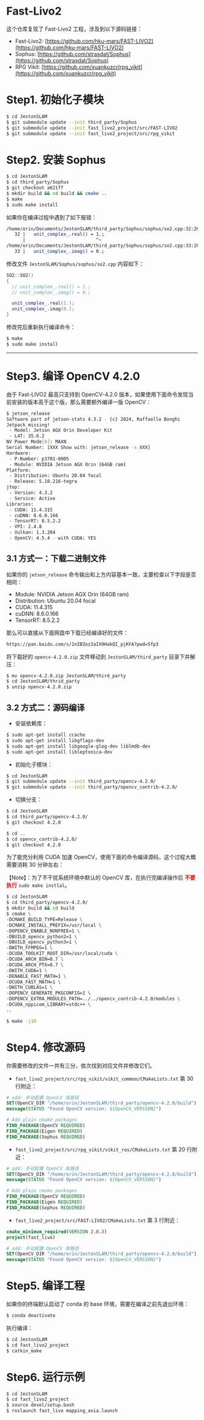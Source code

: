 # Fast-Livo2

这个仓库复现了 Fast-Livo2 工程，涉及到以下源码链接：

* Fast-Livo2: [https://github.com/hku-mars/FAST-LIVO2](https://github.com/hku-mars/FAST-LIVO2)
* Sophus: [https://github.com/strasdat/Sophus](https://github.com/strasdat/Sophus)
* RPG Vikit: [https://github.com/xuankuzcr/rpg_vikit](https://github.com/xuankuzcr/rpg_vikit)


# Step1. 初始化子模块

```bash
$ cd JestonSLAM
$ git submodule update --init third_party/Sophus
$ git submodule update --init fast_livo2_project/src/FAST-LIVO2
$ git submodule update --init fast_livo2_project/src/rpg_vikit
```

# Step2. 安装 Sophus 

```bash
$ cd JestonSLAM
$ cd third_party/Sophus
$ git checkout a621ff
$ mkdir build && cd build && cmake ..
$ make 
$ sudo make install 
```

如果你在编译过程中遇到了如下报错：

```bash
/home/orin/Documents/JestonSLAM/third_party/Sophus/sophus/so2.cpp:32:26: error: lvalue required as left operand of assignment
   32 |   unit_complex_.real() = 1.;
      |                          ^~
/home/orin/Documents/JestonSLAM/third_party/Sophus/sophus/so2.cpp:33:26: error: lvalue required as left operand of assignment
   33 |   unit_complex_.imag() = 0.;
```

修改文件 `JestonSLAM/Sophus/sophus/so2.cpp` 内容如下：

```cpp
SO2::SO2()
{
  // unit_complex_.real() = 1.;
  // unit_complex_.imag() = 0.;

  unit_complex_.real(1.);
  unit_complex_.imag(0.);
}
```

修改完后重新执行编译命令：

```bash
$ make 
$ sudo make install
```

----
# Step3. 编译 OpenCV 4.2.0 

由于 Fast-LIVO2 最高只支持到 OpenCV-4.2.0 版本，如果使用下面命令发现当前安装的版本高于这个版，那么需要额外编译一版 OpenCV：

```bash
$ jetson_release 
Software part of jetson-stats 4.3.2 - (c) 2024, Raffaello Bonghi
Jetpack missing!
 - Model: Jetson AGX Orin Developer Kit
 - L4T: 35.6.2
NV Power Mode[0]: MAXN
Serial Number: [XXX Show with: jetson_release -s XXX]
Hardware:
 - P-Number: p3701-0005
 - Module: NVIDIA Jetson AGX Orin (64GB ram)
Platform:
 - Distribution: Ubuntu 20.04 focal
 - Release: 5.10.216-tegra
jtop:
 - Version: 4.3.2
 - Service: Active
Libraries:
 - CUDA: 11.4.315
 - cuDNN: 8.6.0.166
 - TensorRT: 8.5.2.2
 - VPI: 2.4.8
 - Vulkan: 1.3.204
 - OpenCV: 4.5.4 - with CUDA: YES
```

## 3.1 方式一：下载二进制文件

如果你的 `jetson_release` 命令输出和上方内容基本一致，主要检查以下字段是否相同：

* Module: NVIDIA Jetson AGX Orin (64GB ram)
* Distribution: Ubuntu 20.04 focal
* CUDA: 11.4.315
* cuDNN: 8.6.0.166
* TensorRT: 8.5.2.2

那么可以直接从下面网盘中下载已经编译好的文件：

```bash
https://pan.baidu.com/s/1nIBZoz2aIX9HakQI_pjKFA?pwd=5fp3
```

将下载好的 `opencv-4.2.0.zip` 文件移动到 `JestonSLAM/third_party` 目录下并解压：

```bash
$ mv opencv-4.2.0.zip JestonSLAM/third_party
$ cd JestonSLAM/thrid_party
$ unzip opencv-4.2.0.zip
```

## 3.2 方式二：源码编译

* 安装依赖库：

```bash
$ sudo apt-get install ccache
$ sudo apt-get install libgflags-dev 
$ sudo apt-get install libgoogle-glog-dev liblmdb-dev
$ sudo apt-get install libleptonica-dev
```

* 初始化子模块：

```bash
$ cd JestonSLAM
$ git submodule update --init third_party/opencv-4.2.0/
$ git submodule update --init third_party/opencv_contrib-4.2.0/
```

* 切换分支：

```bash
$ cd JestonSLAM
$ cd third_party/opencv-4.2.0/
$ git checkout 4.2.0

$ cd ..
$ cd opencv_contrib-4.2.0/
$ git checkout 4.2.0
```

为了能充分利用 CUDA 加速 OpenCV，使用下面的命令编译源码，这个过程大概需要消耗 30 分钟左右：

【Note】：为了不干扰系统环境中默认的 OpenCV 库，在执行完编译操作后 <font color=red>**不要执行**</font> `sudo make instlal`。

```bash
$ cd JestonSLAM
$ cd third_party/opencv-4.2.0/
$ mkdir build && cd build
$ cmake \
-DCMAKE_BUILD_TYPE=Release \
-DCMAKE_INSTALL_PREFIX=/usr/local \
-DOPENCV_ENABLE_NONFREE=1 \
-DBUILD_opencv_python2=1 \
-DBUILD_opencv_python3=1 \
-DWITH_FFMPEG=1 \
-DCUDA_TOOLKIT_ROOT_DIR=/usr/local/cuda \
-DCUDA_ARCH_BIN=8.7 \
-DCUDA_ARCH_PTX=8.7 \
-DWITH_CUDA=1 \
-DENABLE_FAST_MATH=1 \
-DCUDA_FAST_MATH=1 \
-DWITH_CUBLAS=1 \
-DOPENCV_GENERATE_PKGCONFIG=1 \
-DOPENCV_EXTRA_MODULES_PATH=../../opencv_contrib-4.2.0/modules \
-DCUDA_nppicom_LIBRARY=stdc++ \
..

$ make -j10
```

# Step4. 修改源码

你需要修改的文件一共有三分，依次找到对应文件并修改它们。

* `fast_livo2_project/src/rpg_vikit/vikit_common/CMakeLists.txt` 第 30 行附近：

```cmake
# add: 手动配置 OpenCV 库路径
SET(OpenCV_DIR "/home/orin/JestonSLAM/third_party/opencv-4.2.0/build")
message(STATUS "Found OpenCV version: ${OpenCV_VERSION}")

# Add plain cmake packages 
FIND_PACKAGE(OpenCV REQUIRED)
FIND_PACKAGE(Eigen REQUIRED)
FIND_PACKAGE(Sophus REQUIRED)
```

* `fast_livo2_project/src/rpg_vikit/vikit_ros/CMakeLists.txt` 第 20 行附近：

```cmake
# add: 手动配置 OpenCV 库路径
SET(OpenCV_DIR "/home/orin/JestonSLAM/third_party/opencv-4.2.0/build")
message(STATUS "Found OpenCV version: ${OpenCV_VERSION}")

# Add plain cmake packages 
FIND_PACKAGE(OpenCV REQUIRED)
FIND_PACKAGE(Eigen REQUIRED)
FIND_PACKAGE(Sophus REQUIRED)
```

* `fast_livo2_project/src/FAST-LIVO2/CMakeLists.txt` 第 3 行附近：

```cmake
cmake_minimum_required(VERSION 2.8.3)
project(fast_livo)

# add: 手动配置 OpenCV 库路径
SET(OpenCV_DIR "/home/orin/JestonSLAM/third_party/opencv-4.2.0/build")
message(STATUS "Found OpenCV version: ${OpenCV_VERSION}")
```

# Step5. 编译工程

如果你的终端默认启动了 conda 的 base 环境，需要在编译之前先退出环境：

```bash
$ conda deactivate 
```

执行编译：

```bash
$ cd JestonSLAM
$ cd fast_livo2_project
$ catkin_make
```

# Step6. 运行示例

```bash
$ cd JestonSLAM
$ cd fast_livo2_project
$ source devel/setup.bash
$ roslaunch fast_livo mapping_avia.launch
```

